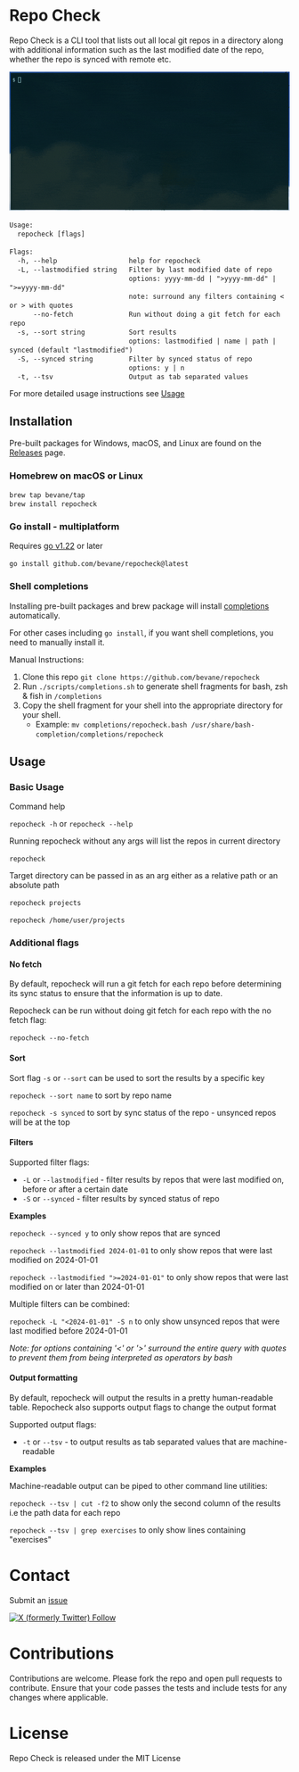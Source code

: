 # Repo Check

Repo Check is a CLI tool that lists out all local git repos in a directory along with
additional information such as the last modified date of the repo, whether the
repo is synced with remote etc.

![repocheck cli output](docs/demo.gif)

```
Usage:
  repocheck [flags]

Flags:
  -h, --help                  help for repocheck
  -L, --lastmodified string   Filter by last modified date of repo
                              options: yyyy-mm-dd | ">yyyy-mm-dd" | ">=yyyy-mm-dd"
                              note: surround any filters containing < or > with quotes
      --no-fetch              Run without doing a git fetch for each repo
  -s, --sort string           Sort results
                              options: lastmodified | name | path | synced (default "lastmodified")
  -S, --synced string         Filter by synced status of repo
                              options: y | n
  -t, --tsv                   Output as tab separated values
```
For more detailed usage instructions see [Usage](#usage)

## Installation

Pre-built packages for Windows, macOS, and Linux are found on the [Releases](https://github.com/bevane/repocheck/releases) page.

### Homebrew on macOS or Linux
```
brew tap bevane/tap
brew install repocheck
```

### Go install - multiplatform
Requires [go v1.22](https://go.dev/doc/install) or later

`go install github.com/bevane/repocheck@latest`

### Shell completions
Installing pre-built packages and brew package will install [completions](https://en.wikipedia.org/wiki/Command-line_completion) automatically.

For other cases including `go install`, if you want shell completions, you need to manually install it.

Manual Instructions:
1. Clone this repo `git clone https://github.com/bevane/repocheck`
2. Run `./scripts/completions.sh` to generate shell fragments for bash, zsh & fish in `/completions`
3. Copy the shell fragment for your shell into the appropriate directory for your shell.
   - Example:
    `mv completions/repocheck.bash /usr/share/bash-completion/completions/repocheck`
## Usage

### Basic Usage

Command help

`repocheck -h` or `repocheck --help`

Running repocheck without any args will list the repos in current directory

`repocheck`

Target directory can be passed in as an arg either as a relative path or an absolute path

`repocheck projects`

`repocheck /home/user/projects`

### Additional flags

#### No fetch
By default, repocheck will run a git fetch for each repo before determining
its sync status to ensure that the information is up to date.

Repocheck can be run without doing git fetch for each repo with the no fetch flag:

`repocheck --no-fetch`

#### Sort
Sort flag `-s` or `--sort` can be used to sort the results by a specific key

`repocheck --sort name` to sort by repo name

`repocheck -s synced` to sort by sync status of the repo - unsynced repos will be at the top

#### Filters
Supported filter flags:
- `-L` or `--lastmodified` - filter results by repos that were last modified on, before or after a certain date
- `-S` or `--synced` - filter results by synced status of repo

**Examples**

`repocheck --synced y` to only show repos that are synced

`repocheck --lastmodified 2024-01-01` to only show repos that were last modified on 2024-01-01

`repocheck --lastmodified ">=2024-01-01"` to only show repos that were last modified on or later than 2024-01-01

Multiple filters can be combined:

`repocheck -L "<2024-01-01" -S n` to only show unsynced repos that were last modified before 2024-01-01

*Note: for options containing '<' or '>' surround the entire query with quotes to prevent them from being interpreted as operators by bash*

#### Output formatting
By default, repocheck will output the results in a pretty human-readable table.
Repocheck also supports output flags to change the output format

Supported output flags:
- `-t` or `--tsv` - to output results as tab separated values that are machine-readable

**Examples**

Machine-readable output can be piped to other command line utilities:

`repocheck --tsv | cut -f2` to show only the second column of the results i.e the path data for each repo

`repocheck --tsv | grep exercises` to only show lines containing "exercises"

# Contact

Submit an [issue](https://github.com/bevane/repocheck/issues/new)

[![X (formerly Twitter) Follow](https://img.shields.io/twitter/follow/bevane50)](https://x.com/bevane50)

# Contributions

Contributions are welcome. Please fork the repo and open pull requests to contribute. Ensure that your code passes the tests and include tests for any changes where applicable.

# License
Repo Check is released under the MIT License
